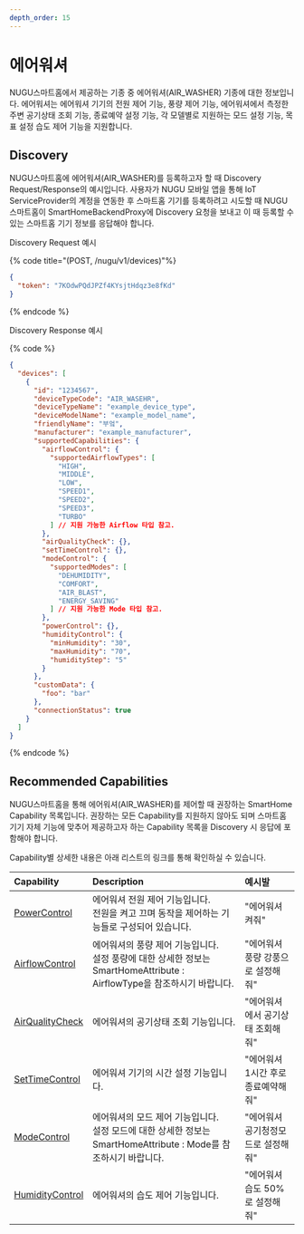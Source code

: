 ```yaml
---
depth_order: 15
---
```


# 에어워셔

NUGU스마트홈에서 제공하는 기종 중 에어워셔(AIR_WASHER) 기종에 대한 정보입니다. 에어워셔는 에어워셔 기기의 전원 제어 기능, 풍량 제어 기능, 에어워셔에서 측정한 주변 공기상태 조회 기능, 종료예약 설정 기능, 각 모델별로 지원하는 모드 설정 기능, 목표 설정 습도 제어 기능을 지원합니다.

## Discovery

NUGU스마트홈에 에어워셔(AIR_WASHER)를 등록하고자 할 때 Discovery Request/Response의 예시입니다. 사용자가 NUGU 모바일 앱을 통해 IoT ServiceProvider의 계정을 연동한 후 스마트홈 기기를 등록하려고 시도할 때 NUGU스마트홈이 SmartHomeBackendProxy에 Discovery 요청을 보내고 이 때 등록할 수 있는 스마트홈 기기 정보를 응답해야 합니다.

Discovery Request 예시

{% code title="(POST, /nugu/v1/devices)"%}
```json
{
  "token": "7KOdwPQdJPZf4KYsjtHdqz3e8fKd"
}
```
{% endcode %}

Discovery Response 예시

{% code %}

```json
{
  "devices": [
    {
      "id": "1234567",
      "deviceTypeCode": "AIR_WASEHR",
      "deviceTypeName": "example_device_type",
      "deviceModelName": "example_model_name",
      "friendlyName": "부엌",
      "manufacturer": "example_manufacturer",
      "supportedCapabilities": {
        "airflowControl": {
          "supportedAirflowTypes": [
            "HIGH",
            "MIDDLE",
            "LOW",
            "SPEED1",
            "SPEED2",
            "SPEED3",
            "TURBO"
          ] // 지원 가능한 Airflow 타입 참고.
        },
        "airQualityCheck": {},
        "setTimeControl": {},
        "modeControl": {
          "supportedModes": [
            "DEHUMIDITY",
            "COMFORT",
            "AIR_BLAST",
            "ENERGY_SAVING"
          ] // 지원 가능한 Mode 타입 참고.
        },
        "powerControl": {},
        "humidityControl": {
          "minHumidity": "30",
          "maxHumidity": "70",
          "humidityStep": "5"
        }
      },
      "customData": {
        "foo": "bar"
      },
      "connectionStatus": true
    }
  ]
}
```
{% endcode %}

## Recommended Capabilities

NUGU스마트홈을 통해 에어워셔(AIR_WASHER)를 제어할 때 권장하는 SmartHome Capability 목록입니다. 권장하는 모든 Capability를 지원하지 않아도 되며 스마트홈 기기 자체 기능에 맞추어 제공하고자 하는 Capability 목록을 Discovery 시 응답에 포함해야 합니다.

Capability별 상세한 내용은 아래 리스트의 링크를 통해 확인하실 수 있습니다.

| Capability                                                          | Description                                                                            | 예시발                  |
|:--------------------------------------------------------------------|:---------------------------------------------------------------------------------------|:---------------------|
| [PowerControl](../smarthomecapability/powercontrol-interface)       | 에어워셔 전원 제어 기능입니다.<br/>전원을 켜고 끄며 동작을 제어하는 기능들로 구성되어 있습니다.                               | "에어워셔 켜줘"            |
| [AirflowControl](../smarthomecapability/airflowcontrol-interface)   | 에어워셔의 풍량 제어 기능입니다.<br/>설정 풍량에 대한 상세한 정보는 SmartHomeAttribute : AirflowType을 참조하시기 바랍니다. | "에어워셔 풍량 강풍으로 설정해줘"  |
| [AirQualityCheck](../smarthomecapability/airqualitycheck-interface) | 에어워셔의 공기상태 조회 기능입니다.                                                                   | "에어워셔에서 공기상태 조회해줘"   |
| [SetTimeControl](../smarthomecapability/settimecontrol-interface)   | 에어워셔 기기의 시간 설정 기능입니다.                                                                  | "에어워셔 1시간 후로 종료예약해줘" |
| [ModeControl](../smarthomecapability/modecontrol-interface)         | 에어워셔의 모드 제어 기능입니다.<br/>설정 모드에 대한 상세한 정보는 SmartHomeAttribute : Mode를 참조하시기 바랍니다.        | "에어워셔 공기청정모드로 설정해줘"  |
| [HumidityControl](../smarthomecapability/humiditycontrol-interface) | 에어워셔의 습도 제어 기능입니다.                                                                     | "에어워셔 습도 50%로 설정해줘"  |

